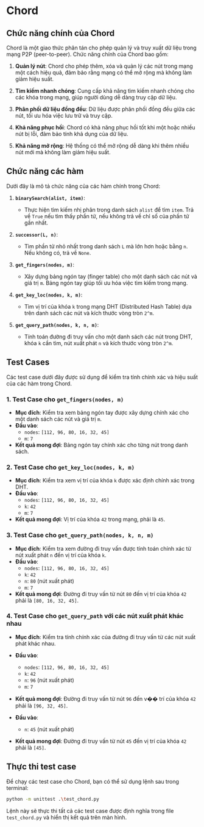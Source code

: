 # Chord

## Chức năng chính của Chord

Chord là một giao thức phân tán cho phép quản lý và truy xuất dữ liệu trong mạng P2P (peer-to-peer). Chức năng chính của Chord bao gồm:

1. **Quản lý nút**: Chord cho phép thêm, xóa và quản lý các nút trong mạng một cách hiệu quả, đảm bảo rằng mạng có thể mở rộng mà không làm giảm hiệu suất.

2. **Tìm kiếm nhanh chóng**: Cung cấp khả năng tìm kiếm nhanh chóng cho các khóa trong mạng, giúp người dùng dễ dàng truy cập dữ liệu.

3. **Phân phối dữ liệu đồng đều**: Dữ liệu được phân phối đồng đều giữa các nút, tối ưu hóa việc lưu trữ và truy cập.

4. **Khả năng phục hồi**: Chord có khả năng phục hồi tốt khi một hoặc nhiều nút bị lỗi, đảm bảo tính khả dụng của dữ liệu.

5. **Khả năng mở rộng**: Hệ thống có thể mở rộng dễ dàng khi thêm nhiều nút mới mà không làm giảm hiệu suất.

## Chức năng các hàm

Dưới đây là mô tả chức năng của các hàm chính trong Chord:

1. **`binarySearch(alist, item)`**: 
   - Thực hiện tìm kiếm nhị phân trong danh sách `alist` để tìm `item`. Trả về `True` nếu tìm thấy phần tử, nếu không trả về chỉ số của phần tử gần nhất.

2. **`successor(L, n)`**: 
   - Tìm phần tử nhỏ nhất trong danh sách `L` mà lớn hơn hoặc bằng `n`. Nếu không có, trả về `None`.

3. **`get_fingers(nodes, m)`**: 
   - Xây dựng bảng ngón tay (finger table) cho một danh sách các nút và giá trị `m`. Bảng ngón tay giúp tối ưu hóa việc tìm kiếm trong mạng.

4. **`get_key_loc(nodes, k, m)`**: 
   - Tìm vị trí của khóa `k` trong mạng DHT (Distributed Hash Table) dựa trên danh sách các nút và kích thước vòng tròn `2^m`.

5. **`get_query_path(nodes, k, n, m)`**: 
   - Tính toán đường đi truy vấn cho một danh sách các nút trong DHT, khóa `k` cần tìm, nút xuất phát `n` và kích thước vòng tròn `2^m`.

## Test Cases

Các test case dưới đây được sử dụng để kiểm tra tính chính xác và hiệu suất của các hàm trong Chord.

### 1. Test Case cho `get_fingers(nodes, m)`

- **Mục đích**: Kiểm tra xem bảng ngón tay được xây dựng chính xác cho một danh sách các nút và giá trị `m`.
- **Đầu vào**:
  - `nodes`: `[112, 96, 80, 16, 32, 45]`
  - `m`: `7`
- **Kết quả mong đợi**: Bảng ngón tay chính xác cho từng nút trong danh sách.

### 2. Test Case cho `get_key_loc(nodes, k, m)`

- **Mục đích**: Kiểm tra xem vị trí của khóa `k` được xác định chính xác trong DHT.
- **Đầu vào**:
  - `nodes`: `[112, 96, 80, 16, 32, 45]`
  - `k`: `42`
  - `m`: `7`
- **Kết quả mong đợi**: Vị trí của khóa `42` trong mạng, phải là `45`.

### 3. Test Case cho `get_query_path(nodes, k, n, m)`

- **Mục đích**: Kiểm tra xem đường đi truy vấn được tính toán chính xác từ nút xuất phát `n` đến vị trí của khóa `k`.
- **Đầu vào**:
  - `nodes`: `[112, 96, 80, 16, 32, 45]`
  - `k`: `42`
  - `n`: `80` (nút xuất phát)
  - `m`: `7`
- **Kết quả mong đợi**: Đường đi truy vấn từ nút `80` đến vị trí của khóa `42` phải là `[80, 16, 32, 45]`.

### 4. Test Case cho `get_query_path` với các nút xuất phát khác nhau

- **Mục đích**: Kiểm tra tính chính xác của đường đi truy vấn từ các nút xuất phát khác nhau.
- **Đầu vào**:
  - `nodes`: `[112, 96, 80, 16, 32, 45]`
  - `k`: `42`
  - `n`: `96` (nút xuất phát)
  - `m`: `7`
- **Kết quả mong đợi**: Đường đi truy vấn từ nút `96` đến v�� trí của khóa `42` phải là `[96, 32, 45]`.

- **Đầu vào**:
  - `n`: `45` (nút xuất phát)
- **Kết quả mong đợi**: Đường đi truy vấn từ nút `45` đến vị trí của khóa `42` phải là `[45]`.

## Thực thi test case

Để chạy các test case cho Chord, bạn có thể sử dụng lệnh sau trong terminal:

```bash
python -m unittest .\test_chord.py
```

Lệnh này sẽ thực thi tất cả các test case được định nghĩa trong file `test_chord.py` và hiển thị kết quả trên màn hình.

